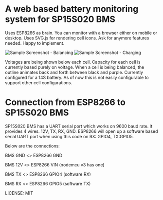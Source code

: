 A web based battery monitoring system for SP15S020 BMS
=

Uses ESP8266 as brain. You can monitor with a browser either on mobile or desktop. Uses SVG.js for rendering cell icons. Ask for anymore features needed. Happy to implement.


![Sample Screenshot - Balancing](https://karunadheera.com/bms/sample.png)
![Sample Screenshot - Charging](http://karunadheera.com/bms/sample-charging.png)

Voltages are being shown below each cell.
Capacity for each cell is currently based purely on voltage.
When a cell is being balanced, the outline animates back and forth between black and purple.
Currently configured for a 14S battery. As of now this is not easily configurable to support other cell configurations.

Connection from ESP8266 to SP15S020 BMS
=
SP15S020 BMS has a UART serial port which works on 9600 baud rate. It provides 4 wires. 12V, TX, RX, GND.
ESP8266 will open up a software based serial UART port when using this code on RX: GPIO4, TX:GPIO5.

Below are the connections:

BMS GND <> ESP8266 GND

BMS 12V <> ESP8266 VIN (nodemcu v3 has one)

BMS TX <> ESP8266 GPIO4 (software RX)

BMS RX <> ESP8266 GPIO5 (software TX)

LICENSE: MIT
